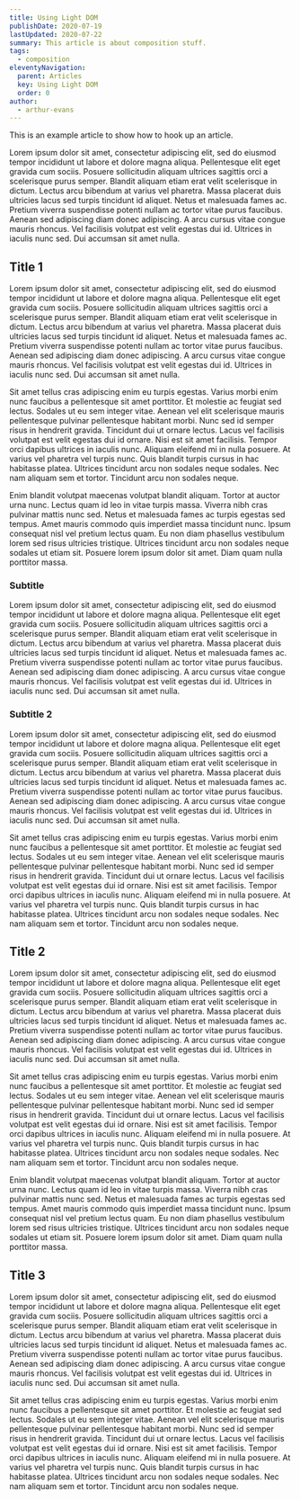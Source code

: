 ```yaml
---
title: Using Light DOM
publishDate: 2020-07-19
lastUpdated: 2020-07-22
summary: This article is about composition stuff.
tags:
  - composition
eleventyNavigation:
  parent: Articles
  key: Using Light DOM
  order: 0
author:
  - arthur-evans
---
```


This is an example article to show how to hook up an article.

Lorem ipsum dolor sit amet, consectetur adipiscing elit, sed do eiusmod tempor incididunt ut labore et dolore magna aliqua. Pellentesque elit eget gravida cum sociis. Posuere sollicitudin aliquam ultrices sagittis orci a scelerisque purus semper. Blandit aliquam etiam erat velit scelerisque in dictum. Lectus arcu bibendum at varius vel pharetra. Massa placerat duis ultricies lacus sed turpis tincidunt id aliquet. Netus et malesuada fames ac. Pretium viverra suspendisse potenti nullam ac tortor vitae purus faucibus. Aenean sed adipiscing diam donec adipiscing. A arcu cursus vitae congue mauris rhoncus. Vel facilisis volutpat est velit egestas dui id. Ultrices in iaculis nunc sed. Dui accumsan sit amet nulla.

## Title 1

Lorem ipsum dolor sit amet, consectetur adipiscing elit, sed do eiusmod tempor incididunt ut labore et dolore magna aliqua. Pellentesque elit eget gravida cum sociis. Posuere sollicitudin aliquam ultrices sagittis orci a scelerisque purus semper. Blandit aliquam etiam erat velit scelerisque in dictum. Lectus arcu bibendum at varius vel pharetra. Massa placerat duis ultricies lacus sed turpis tincidunt id aliquet. Netus et malesuada fames ac. Pretium viverra suspendisse potenti nullam ac tortor vitae purus faucibus. Aenean sed adipiscing diam donec adipiscing. A arcu cursus vitae congue mauris rhoncus. Vel facilisis volutpat est velit egestas dui id. Ultrices in iaculis nunc sed. Dui accumsan sit amet nulla.

Sit amet tellus cras adipiscing enim eu turpis egestas. Varius morbi enim nunc faucibus a pellentesque sit amet porttitor. Et molestie ac feugiat sed lectus. Sodales ut eu sem integer vitae. Aenean vel elit scelerisque mauris pellentesque pulvinar pellentesque habitant morbi. Nunc sed id semper risus in hendrerit gravida. Tincidunt dui ut ornare lectus. Lacus vel facilisis volutpat est velit egestas dui id ornare. Nisi est sit amet facilisis. Tempor orci dapibus ultrices in iaculis nunc. Aliquam eleifend mi in nulla posuere. At varius vel pharetra vel turpis nunc. Quis blandit turpis cursus in hac habitasse platea. Ultrices tincidunt arcu non sodales neque sodales. Nec nam aliquam sem et tortor. Tincidunt arcu non sodales neque.

Enim blandit volutpat maecenas volutpat blandit aliquam. Tortor at auctor urna nunc. Lectus quam id leo in vitae turpis massa. Viverra nibh cras pulvinar mattis nunc sed. Netus et malesuada fames ac turpis egestas sed tempus. Amet mauris commodo quis imperdiet massa tincidunt nunc. Ipsum consequat nisl vel pretium lectus quam. Eu non diam phasellus vestibulum lorem sed risus ultricies tristique. Ultrices tincidunt arcu non sodales neque sodales ut etiam sit. Posuere lorem ipsum dolor sit amet. Diam quam nulla porttitor massa.

### Subtitle

Lorem ipsum dolor sit amet, consectetur adipiscing elit, sed do eiusmod tempor incididunt ut labore et dolore magna aliqua. Pellentesque elit eget gravida cum sociis. Posuere sollicitudin aliquam ultrices sagittis orci a scelerisque purus semper. Blandit aliquam etiam erat velit scelerisque in dictum. Lectus arcu bibendum at varius vel pharetra. Massa placerat duis ultricies lacus sed turpis tincidunt id aliquet. Netus et malesuada fames ac. Pretium viverra suspendisse potenti nullam ac tortor vitae purus faucibus. Aenean sed adipiscing diam donec adipiscing. A arcu cursus vitae congue mauris rhoncus. Vel facilisis volutpat est velit egestas dui id. Ultrices in iaculis nunc sed. Dui accumsan sit amet nulla.

### Subtitle 2

Lorem ipsum dolor sit amet, consectetur adipiscing elit, sed do eiusmod tempor incididunt ut labore et dolore magna aliqua. Pellentesque elit eget gravida cum sociis. Posuere sollicitudin aliquam ultrices sagittis orci a scelerisque purus semper. Blandit aliquam etiam erat velit scelerisque in dictum. Lectus arcu bibendum at varius vel pharetra. Massa placerat duis ultricies lacus sed turpis tincidunt id aliquet. Netus et malesuada fames ac. Pretium viverra suspendisse potenti nullam ac tortor vitae purus faucibus. Aenean sed adipiscing diam donec adipiscing. A arcu cursus vitae congue mauris rhoncus. Vel facilisis volutpat est velit egestas dui id. Ultrices in iaculis nunc sed. Dui accumsan sit amet nulla.

Sit amet tellus cras adipiscing enim eu turpis egestas. Varius morbi enim nunc faucibus a pellentesque sit amet porttitor. Et molestie ac feugiat sed lectus. Sodales ut eu sem integer vitae. Aenean vel elit scelerisque mauris pellentesque pulvinar pellentesque habitant morbi. Nunc sed id semper risus in hendrerit gravida. Tincidunt dui ut ornare lectus. Lacus vel facilisis volutpat est velit egestas dui id ornare. Nisi est sit amet facilisis. Tempor orci dapibus ultrices in iaculis nunc. Aliquam eleifend mi in nulla posuere. At varius vel pharetra vel turpis nunc. Quis blandit turpis cursus in hac habitasse platea. Ultrices tincidunt arcu non sodales neque sodales. Nec nam aliquam sem et tortor. Tincidunt arcu non sodales neque.

## Title 2

Lorem ipsum dolor sit amet, consectetur adipiscing elit, sed do eiusmod tempor incididunt ut labore et dolore magna aliqua. Pellentesque elit eget gravida cum sociis. Posuere sollicitudin aliquam ultrices sagittis orci a scelerisque purus semper. Blandit aliquam etiam erat velit scelerisque in dictum. Lectus arcu bibendum at varius vel pharetra. Massa placerat duis ultricies lacus sed turpis tincidunt id aliquet. Netus et malesuada fames ac. Pretium viverra suspendisse potenti nullam ac tortor vitae purus faucibus. Aenean sed adipiscing diam donec adipiscing. A arcu cursus vitae congue mauris rhoncus. Vel facilisis volutpat est velit egestas dui id. Ultrices in iaculis nunc sed. Dui accumsan sit amet nulla.

Sit amet tellus cras adipiscing enim eu turpis egestas. Varius morbi enim nunc faucibus a pellentesque sit amet porttitor. Et molestie ac feugiat sed lectus. Sodales ut eu sem integer vitae. Aenean vel elit scelerisque mauris pellentesque pulvinar pellentesque habitant morbi. Nunc sed id semper risus in hendrerit gravida. Tincidunt dui ut ornare lectus. Lacus vel facilisis volutpat est velit egestas dui id ornare. Nisi est sit amet facilisis. Tempor orci dapibus ultrices in iaculis nunc. Aliquam eleifend mi in nulla posuere. At varius vel pharetra vel turpis nunc. Quis blandit turpis cursus in hac habitasse platea. Ultrices tincidunt arcu non sodales neque sodales. Nec nam aliquam sem et tortor. Tincidunt arcu non sodales neque.

Enim blandit volutpat maecenas volutpat blandit aliquam. Tortor at auctor urna nunc. Lectus quam id leo in vitae turpis massa. Viverra nibh cras pulvinar mattis nunc sed. Netus et malesuada fames ac turpis egestas sed tempus. Amet mauris commodo quis imperdiet massa tincidunt nunc. Ipsum consequat nisl vel pretium lectus quam. Eu non diam phasellus vestibulum lorem sed risus ultricies tristique. Ultrices tincidunt arcu non sodales neque sodales ut etiam sit. Posuere lorem ipsum dolor sit amet. Diam quam nulla porttitor massa.

## Title 3

Lorem ipsum dolor sit amet, consectetur adipiscing elit, sed do eiusmod tempor incididunt ut labore et dolore magna aliqua. Pellentesque elit eget gravida cum sociis. Posuere sollicitudin aliquam ultrices sagittis orci a scelerisque purus semper. Blandit aliquam etiam erat velit scelerisque in dictum. Lectus arcu bibendum at varius vel pharetra. Massa placerat duis ultricies lacus sed turpis tincidunt id aliquet. Netus et malesuada fames ac. Pretium viverra suspendisse potenti nullam ac tortor vitae purus faucibus. Aenean sed adipiscing diam donec adipiscing. A arcu cursus vitae congue mauris rhoncus. Vel facilisis volutpat est velit egestas dui id. Ultrices in iaculis nunc sed. Dui accumsan sit amet nulla.

Sit amet tellus cras adipiscing enim eu turpis egestas. Varius morbi enim nunc faucibus a pellentesque sit amet porttitor. Et molestie ac feugiat sed lectus. Sodales ut eu sem integer vitae. Aenean vel elit scelerisque mauris pellentesque pulvinar pellentesque habitant morbi. Nunc sed id semper risus in hendrerit gravida. Tincidunt dui ut ornare lectus. Lacus vel facilisis volutpat est velit egestas dui id ornare. Nisi est sit amet facilisis. Tempor orci dapibus ultrices in iaculis nunc. Aliquam eleifend mi in nulla posuere. At varius vel pharetra vel turpis nunc. Quis blandit turpis cursus in hac habitasse platea. Ultrices tincidunt arcu non sodales neque sodales. Nec nam aliquam sem et tortor. Tincidunt arcu non sodales neque.